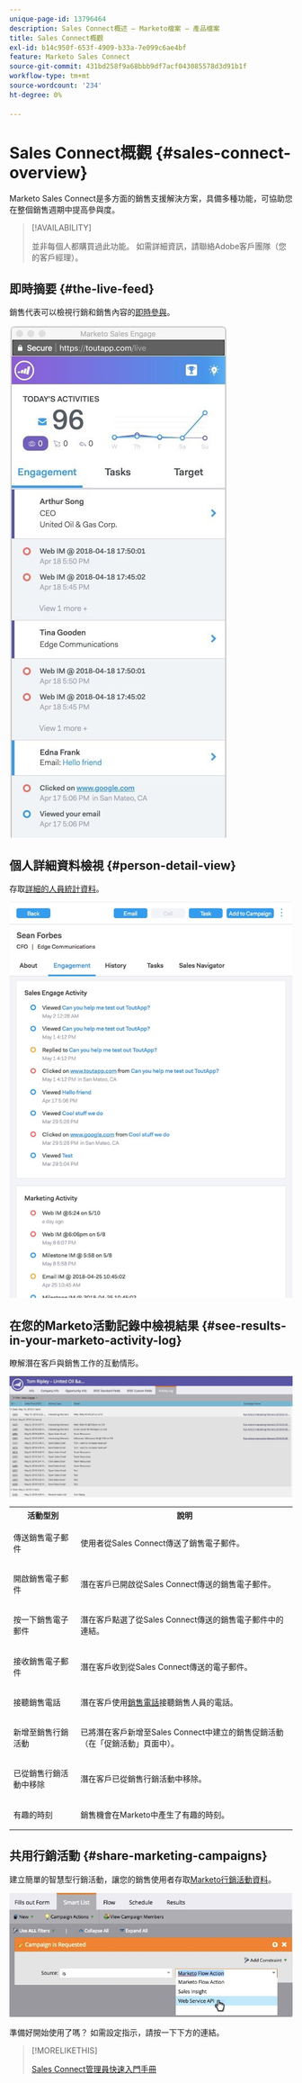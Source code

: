 ```yaml
---
unique-page-id: 13796464
description: Sales Connect概述 — Marketo檔案 — 產品檔案
title: Sales Connect概觀
exl-id: b14c950f-653f-4909-b33a-7e099c6ae4bf
feature: Marketo Sales Connect
source-git-commit: 431bd258f9a68bbb9df7acf043085578d3d91b1f
workflow-type: tm+mt
source-wordcount: '234'
ht-degree: 0%

---
```


# Sales Connect概觀 {#sales-connect-overview}

Marketo Sales Connect是多方面的銷售支援解決方案，具備多種功能，可協助您在整個銷售週期中提高參與度。

>[!AVAILABILITY]
>
>並非每個人都購買過此功能。 如需詳細資訊，請聯絡Adobe客戶團隊（您的客戶經理）。

## 即時摘要 {#the-live-feed}

銷售代表可以檢視行銷和銷售內容的[即時參與](/help/marketo/product-docs/marketo-sales-connect/email/the-live-feed/live-feed-overview.md)。

![](assets/engagement.jpg)

## 個人詳細資料檢視 {#person-detail-view}

存取[詳細的人員統計資料](/help/marketo/product-docs/marketo-sales-connect/people/person-detail-view.md)。

![](assets/2018-05-11-at-3.28-pm.jpg)

## 在您的Marketo活動記錄中檢視結果 {#see-results-in-your-marketo-activity-log}

瞭解潛在客戶與銷售工作的互動情形。

![](assets/2018-05-11-at-3.30-pm.jpg)

<table> 
 <tbody> 
  <tr> 
   <th>活動型別</th> 
   <th>說明</th> 
  </tr> 
  <tr> 
   <td><p>傳送銷售電子郵件</p></td> 
   <td><p>使用者從Sales Connect傳送了銷售電子郵件。</p></td> 
  </tr> 
  <tr> 
   <td><p>開啟銷售電子郵件</p></td> 
   <td><p>潛在客戶已開啟從Sales Connect傳送的銷售電子郵件。</p></td> 
  </tr> 
  <tr> 
   <td><p>按一下銷售電子郵件</p></td> 
   <td><p>潛在客戶點選了從Sales Connect傳送的銷售電子郵件中的連結。</p></td> 
  </tr> 
  <tr> 
   <td colspan="1"><p>接收銷售電子郵件</p></td> 
   <td colspan="1"><p>潛在客戶收到從Sales Connect傳送的電子郵件。</p></td> 
  </tr> 
  <tr> 
   <td colspan="1"><p>接聽銷售電話</p></td> 
   <td colspan="1"><p>潛在客戶使用<a href="/help/marketo/product-docs/marketo-sales-connect/phone/sales-phone-overview.md" rel="nofollow">銷售電話</a>接聽銷售人員的電話。</p></td> 
  </tr> 
  <tr> 
   <td colspan="1"><p>新增至銷售行銷活動</p></td> 
   <td colspan="1"><p>已將潛在客戶新增至Sales Connect中建立的銷售促銷活動（在「促銷活動」頁面中）。</p></td> 
  </tr> 
  <tr> 
   <td colspan="1"><p>已從銷售行銷活動中移除</p></td> 
   <td colspan="1"><p>潛在客戶已從銷售行銷活動中移除。</p></td> 
  </tr> 
  <tr> 
   <td colspan="1"><p>有趣的時刻</p></td> 
   <td colspan="1"><p>銷售機會在Marketo中產生了有趣的時刻。</p></td> 
  </tr> 
 </tbody> 
</table>

## 共用行銷活動 {#share-marketing-campaigns}

建立簡單的智慧型行銷活動，讓您的銷售使用者存取[Marketo行銷活動資料](/help/marketo/product-docs/marketo-sales-connect/marketo/make-a-campaign-visible-to-sales-connect-users.md)。

![](assets/campaign-is-requested.jpg)

準備好開始使用了嗎？ 如需設定指示，請按一下下方的連結。

>[!MORELIKETHIS]
>
>[Sales Connect管理員快速入門手冊](/help/marketo/product-docs/marketo-sales-connect/getting-started/getting-started-guide-for-sales-connect-admins.md)
